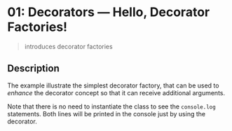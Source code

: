 # 01: Decorators &mdash; Hello, Decorator Factories!
> introduces decorator factories

## Description

The example illustrate the simplest decorator factory, that can be used to *enhance* the decorator concept so that it can receive additional arguments.

Note that there is no need to instantiate the class to see the `console.log` statements. Both lines will be printed in the console just by using the decorator.